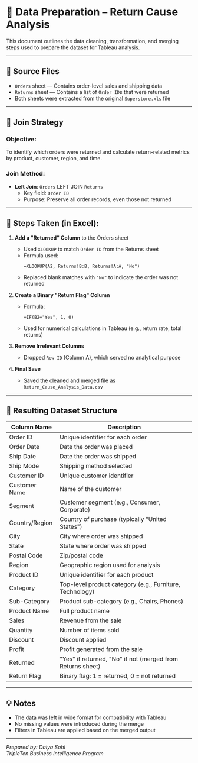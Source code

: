 # 🧹 Data Preparation – Return Cause Analysis

This document outlines the data cleaning, transformation, and merging steps used to prepare the dataset for Tableau analysis.

---

## 📁 Source Files

- `Orders` sheet — Contains order-level sales and shipping data
- `Returns` sheet — Contains a list of `Order ID`s that were returned
- Both sheets were extracted from the original `Superstore.xls` file

---

## 🔗 Join Strategy

### Objective:
To identify which orders were returned and calculate return-related metrics by product, customer, region, and time.

### Join Method:
- **Left Join**: `Orders` LEFT JOIN `Returns`  
  - Key field: `Order ID`
  - Purpose: Preserve all order records, even those not returned

---

## 🔧 Steps Taken (in Excel):

1. **Add a "Returned" Column** to the Orders sheet  
   - Used `XLOOKUP` to match `Order ID` from the Returns sheet  
   - Formula used:
     ```excel
     =XLOOKUP(A2, Returns!B:B, Returns!A:A, "No")
     ```
   - Replaced blank matches with `"No"` to indicate the order was not returned

2. **Create a Binary "Return Flag" Column**  
   - Formula:
     ```excel
     =IF(B2="Yes", 1, 0)
     ```
   - Used for numerical calculations in Tableau (e.g., return rate, total returns)

3. **Remove Irrelevant Columns**  
   - Dropped `Row ID` (Column A), which served no analytical purpose

4. **Final Save**  
   - Saved the cleaned and merged file as `Return_Cause_Analysis_Data.csv`

---

## 📌 Resulting Dataset Structure

| Column Name         | Description                               |
|---------------------|-------------------------------------------|
| Order ID            | Unique identifier for each order                           |
| Order Date          | Date the order was placed                                  |
| Ship Date           | Date the order was shipped                                 |
| Ship Mode           | Shipping method selected                                   |
| Customer ID         | Unique customer identifier                                 |
| Customer Name       | Name of the customer                                       |
| Segment             | Customer segment (e.g., Consumer, Corporate)               |
| Country/Region      | Country of purchase (typically "United States")            |
| City                | City where order was shipped                               |
| State               | State where order was shipped                              |
| Postal Code         | Zip/postal code                                            |
| Region              | Geographic region used for analysis                        |
| Product ID          | Unique identifier for each product                         |
| Category            | Top-level product category (e.g., Furniture, Technology)   |
| Sub-Category        | Product sub-category (e.g., Chairs, Phones)                |
| Product Name        | Full product name                                          |
| Sales               | Revenue from the sale                                      |
| Quantity            | Number of items sold                                       |
| Discount            | Discount applied                                           |
| Profit              | Profit generated from the sale                             |
| Returned            | "Yes" if returned, "No" if not (merged from Returns sheet) |
| Return Flag         | Binary flag: 1 = returned, 0 = not returned                |

---

## 💡 Notes

- The data was left in wide format for compatibility with Tableau
- No missing values were introduced during the merge
- Filters in Tableau are applied based on the merged output

---

*Prepared by: Dalya Sohl*  
*TripleTen Business Intelligence Program*

